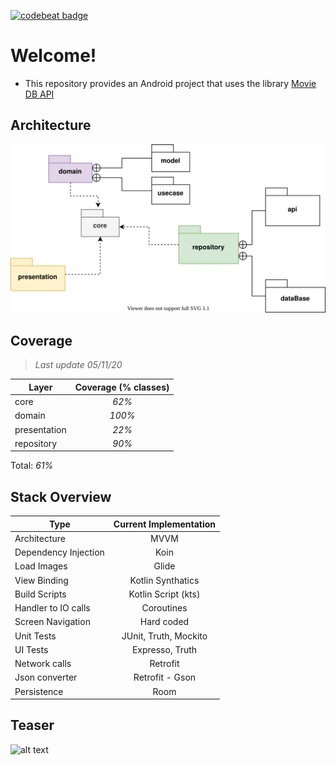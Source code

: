 [![codebeat badge](https://codebeat.co/badges/07eeaf3d-d079-4f7f-8ba5-abf596b60f31)](https://codebeat.co/projects/github-com-gabrielbmoro-moviedbapi-master)

# Welcome!

- This repository provides an Android project that uses the library  [Movie DB API](https://www.themoviedb.org)

## Architecture

![alt text](https://github.com/gabrielbmoro/MovieDBApi/blob/master/img/architecture.svg)

## Coverage 

> _Last update 05/11/20_

| Layer                | Coverage (% classes)      |
|----------------------|:-------------------------:|
| core                 | _62%_                     |
| domain               | _100%_                    |
| presentation         | _22%_                     |
| repository           | _90%_                     |

Total: _61%_



## Stack Overview

| Type                 | Current Implementation  |
|----------------------|:-----------------------:|
| Architecture         | MVVM                    |
| Dependency Injection | Koin                    |
| Load Images          | Glide                   |
| View Binding         | Kotlin Synthatics       |
| Build Scripts        | Kotlin Script (kts)     |
| Handler to IO calls  | Coroutines              |
| Screen Navigation    | Hard coded              |
| Unit Tests           | JUnit, Truth, Mockito   |
| UI Tests             | Expresso, Truth         |
| Network calls        | Retrofit                |
| Json converter       | Retrofit - Gson         |
| Persistence          | Room                    |

## Teaser

![alt text](https://github.com/tido4410/moviedatabaseapi/blob/master/img/teaser.gif)

